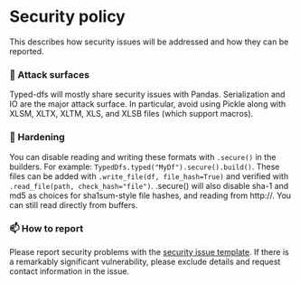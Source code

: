 # Security policy

This describes how security issues will be addressed and how they can be reported.

### 🔪 Attack surfaces

Typed-dfs will mostly share security issues with Pandas.
Serialization and IO are the major attack surface.
In particular, avoid using Pickle along with
XLSM, XLTX, XLTM, XLS, and XLSB files (which support macros).

### 💪 Hardening

You can disable reading and writing these formats with `.secure()` in the builders.
For example: `TypedDfs.typed("MyDf").secure().build()`.
These files can be added with `.write_file(df, file_hash=True)`
and verified with `.read_file(path, check_hash="file")`.
.secure() will also disable sha-1 and md5 as choices for sha1sum-style file hashes,
and reading from http://.
You can still read directly from buffers.

### 📫 How to report

Please report security problems with the
[security issue template](https://github.com/dmyersturnbull/typed-dfs/issues/new?labels=kind%3A+security+%F0%9F%94%92&template=security.md).
If there is a remarkably significant vulnerability, please exclude details and request contact information in the issue.
